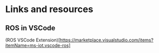 # Links and resources


## ROS in VSCode
(ROS VSCode Extension)[https://marketplace.visualstudio.com/items?itemName=ms-iot.vscode-ros]
